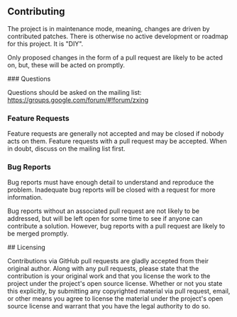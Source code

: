 ## Contributing

The project is in maintenance mode, meaning, changes are driven by contributed patches.
There is otherwise no active development or roadmap for this project. It is "DIY".

Only proposed changes in the form of a pull request are likely to be acted on, but,
these will be acted on promptly.

### Questions

Questions should be asked on the mailing list:
https://groups.google.com/forum/#!forum/zxing

### Feature Requests

Feature requests are generally not accepted and may be closed if nobody acts on them.
Feature requests with a pull request may be accepted. When in doubt, discuss on the
mailing list first.

### Bug Reports

Bug reports must have enough detail to understand and reproduce the problem. Inadequate
bug reports will be closed with a request for more information.

Bug reports without an associated pull request are not likely to be addressed, but will be
left open for some time to see if anyone can contribute a solution. However, bug reports
with a pull request are likely to be merged promptly.

## Licensing

Contributions via GitHub pull requests are gladly accepted from their original author.
Along with any pull requests, please state that the contribution is your original work and
that you license the work to the project under the project's open source license.
Whether or not you state this explicitly, by submitting any copyrighted material via
pull request, email, or other means you agree to license the material under the project's
open source license and warrant that you have the legal authority to do so.
